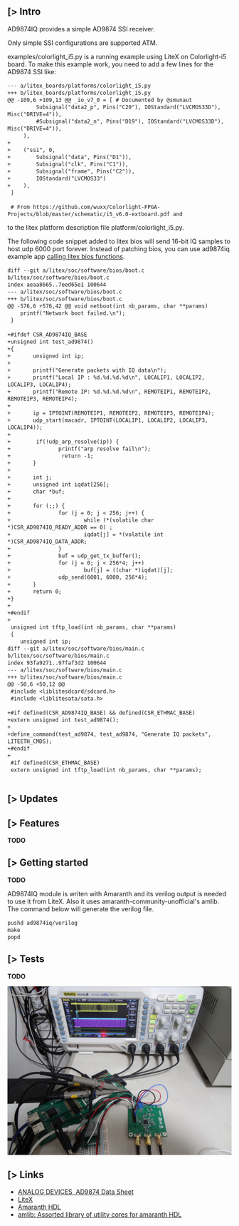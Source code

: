 [> Intro
--------
AD9874IQ provides a simple AD9874 SSI receiver.

Only simple SSI configurations are supported ATM.

examples/colorlight_i5.py is a running example using LiteX on Colorlight-i5 board. To make this example work, you need to add a few lines for the AD9874 SSI like:
```
--- a/litex_boards/platforms/colorlight_i5.py
+++ b/litex_boards/platforms/colorlight_i5.py
@@ -109,6 +109,13 @@ _io_v7_0 = [ # Documented by @smunaut
         Subsignal("data2_p", Pins("C20"), IOStandard("LVCMOS33D"), Misc("DRIVE=4")),
         #Subsignal("data2_n", Pins("D19"), IOStandard("LVCMOS33D"), Misc("DRIVE=4")),
     ),
+
+    ("ssi", 0,
+        Subsignal("data", Pins("D1")),
+        Subsignal("clk", Pins("C1")),
+        Subsignal("frame", Pins("C2")),
+        IOStandard("LVCMOS33")
+    ),
 ]
 
 # From https://github.com/wuxx/Colorlight-FPGA-Projects/blob/master/schematic/i5_v6.0-extboard.pdf and
```
to the litex platform description file platform/colorlight_i5.py.

The following code snippet added to litex bios will send 16-bit IQ samples to host udp 6000 port forever. Instead of patching bios, you can use ad9874iq example app [calling litex bios functions](https://github.com/kazkojima/litex-bioscall-examples).
```
diff --git a/litex/soc/software/bios/boot.c b/litex/soc/software/bios/boot.c
index aeaa8665..7eed65e1 100644
--- a/litex/soc/software/bios/boot.c
+++ b/litex/soc/software/bios/boot.c
@@ -576,6 +576,42 @@ void netboot(int nb_params, char **params)
 	printf("Network boot failed.\n");
 }
 
+#ifdef CSR_AD9874IQ_BASE
+unsigned int test_ad9874()
+{
+       unsigned int ip;
+
+       printf("Generate packets with IQ data\n");
+       printf("Local IP : %d.%d.%d.%d\n", LOCALIP1, LOCALIP2, LOCALIP3, LOCALIP4);
+       printf("Remote IP: %d.%d.%d.%d\n", REMOTEIP1, REMOTEIP2, REMOTEIP3, REMOTEIP4);
+
+       ip = IPTOINT(REMOTEIP1, REMOTEIP2, REMOTEIP3, REMOTEIP4);
+       udp_start(macadr, IPTOINT(LOCALIP1, LOCALIP2, LOCALIP3, LOCALIP4));
+
+        if(!udp_arp_resolve(ip)) {
+               printf("arp resolve fail\n");
+                return -1;
+       }
+
+       int j;
+       unsigned int iqdat[256];
+       char *buf;
+
+       for (;;) {
+               for (j = 0; j < 256; j++) {
+                       while (*(volatile char *)CSR_AD9874IQ_READY_ADDR == 0) ;
+                       iqdat[j] = *(volatile int *)CSR_AD9874IQ_DATA_ADDR;
+               }
+               buf = udp_get_tx_buffer();
+               for (j = 0; j < 256*4; j++)
+                       buf[j] = ((char *)iqdat)[j];
+               udp_send(6001, 6000, 256*4);
+       }
+       return 0;
+}
+
+#endif
+
 unsigned int tftp_load(int nb_params, char **params)
 {
 	unsigned int ip;
diff --git a/litex/soc/software/bios/main.c b/litex/soc/software/bios/main.c
index 93fa9271..97faf3d2 100644
--- a/litex/soc/software/bios/main.c
+++ b/litex/soc/software/bios/main.c
@@ -50,6 +50,12 @@
 #include <liblitesdcard/sdcard.h>
 #include <liblitesata/sata.h>
 
+#if defined(CSR_AD9874IQ_BASE) && defined(CSR_ETHMAC_BASE)
+extern unsigned int test_ad9874();
+
+define_command(test_ad9874, test_ad9874, "Generate IQ packets", LITEETH_CMDS);
+#endif
+
 #if defined(CSR_ETHMAC_BASE)
 extern unsigned int tftp_load(int nb_params, char **params);
 

```

[> Updates
----------

[> Features
-----------
**TODO**

[> Getting started
------------------
**TODO**

AD9874IQ module is writen with Amaranth and its verilog output is needed to use it from LiteX. Also it uses amaranth-community-unofficial's amlib. The command below will generate the verilog file. 
```
pushd ad9874iq/verilog
make
popd
```

[> Tests
--------
**TODO**

![AD9874IQ test](https://github.com/kazkojima/ad9874iq/blob/main/doc/ad9874iq-test.png)

[> Links
-------------

* [ANALOG DEVICES, AD9874 Data Sheet](https://www.analog.com/media/en/technical-documentation/data-sheets/AD9874.pdf)
* [LiteX](https://github.com/enjoy-digital/litex)
* [Amaranth HDL](https://github.com/amaranth-lang)
* [amlib: Assorted library of utility cores for amaranth HDL](https://github.com/amaranth-community-unofficial/amlib)
